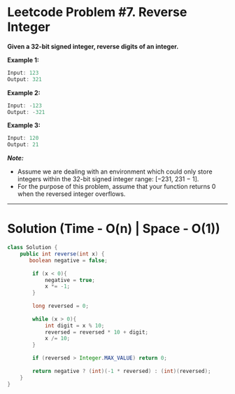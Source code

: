 # Leetcode Problem #7. Reverse Integer

**Given a 32-bit signed integer, reverse digits of an integer.**

**Example 1:**

```java
Input: 123
Output: 321
```

**Example 2:**

```java
Input: -123
Output: -321
```

**Example 3:**

```java
Input: 120
Output: 21
```

***Note:***
- Assume we are dealing with an environment which could only store integers within the 32-bit signed integer range: [−231,  231 − 1]. 
- For the purpose of this problem, assume that your function returns 0 when the reversed integer overflows.

---

# Solution (Time - O(n)  | Space - O(1))
```java
class Solution {
    public int reverse(int x) {
       boolean negative = false;
        
        if (x < 0){
            negative = true;
            x *= -1;
        }
        
        long reversed = 0;
        
        while (x > 0){
            int digit = x % 10;
            reversed = reversed * 10 + digit;
            x /= 10;
        }
        
        if (reversed > Integer.MAX_VALUE) return 0;
        
        return negative ? (int)(-1 * reversed) : (int)(reversed);
    }
}
```
